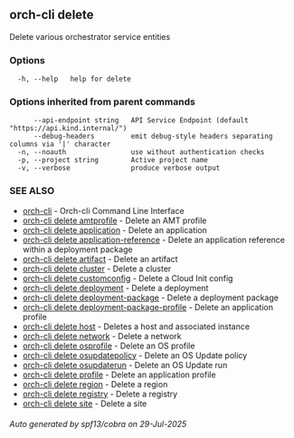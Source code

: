 ## orch-cli delete

Delete various orchestrator service entities

### Options

```
  -h, --help   help for delete
```

### Options inherited from parent commands

```
      --api-endpoint string   API Service Endpoint (default "https://api.kind.internal/")
      --debug-headers         emit debug-style headers separating columns via '|' character
  -n, --noauth                use without authentication checks
  -p, --project string        Active project name
  -v, --verbose               produce verbose output
```

### SEE ALSO

* [orch-cli](orch-cli.md)	 - Orch-cli Command Line Interface
* [orch-cli delete amtprofile](orch-cli_delete_amtprofile.md)	 - Delete an AMT profile
* [orch-cli delete application](orch-cli_delete_application.md)	 - Delete an application
* [orch-cli delete application-reference](orch-cli_delete_application-reference.md)	 - Delete an application reference within a deployment package
* [orch-cli delete artifact](orch-cli_delete_artifact.md)	 - Delete an artifact
* [orch-cli delete cluster](orch-cli_delete_cluster.md)	 - Delete a cluster
* [orch-cli delete customconfig](orch-cli_delete_customconfig.md)	 - Delete a Cloud Init config
* [orch-cli delete deployment](orch-cli_delete_deployment.md)	 - Delete a deployment
* [orch-cli delete deployment-package](orch-cli_delete_deployment-package.md)	 - Delete a deployment package
* [orch-cli delete deployment-package-profile](orch-cli_delete_deployment-package-profile.md)	 - Delete an application profile
* [orch-cli delete host](orch-cli_delete_host.md)	 - Deletes a host and associated instance
* [orch-cli delete network](orch-cli_delete_network.md)	 - Delete a network
* [orch-cli delete osprofile](orch-cli_delete_osprofile.md)	 - Delete an OS profile
* [orch-cli delete osupdatepolicy](orch-cli_delete_osupdatepolicy.md)	 - Delete an OS Update policy
* [orch-cli delete osupdaterun](orch-cli_delete_osupdaterun.md)	 - Delete an OS Update run
* [orch-cli delete profile](orch-cli_delete_profile.md)	 - Delete an application profile
* [orch-cli delete region](orch-cli_delete_region.md)	 - Delete a region
* [orch-cli delete registry](orch-cli_delete_registry.md)	 - Delete a registry
* [orch-cli delete site](orch-cli_delete_site.md)	 - Delete a site

###### Auto generated by spf13/cobra on 29-Jul-2025
